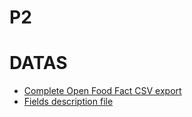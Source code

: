 # P2

# DATAS
- [Complete Open Food Fact CSV export](https://static.openfoodfacts.org/data/openfoodfacts-products.jsonl.gz)
- [Fields description file](https://world.openfoodfacts.org/data/data-fields.txt)
